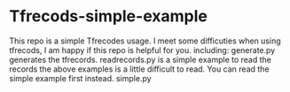 # Tfrecods-simple-example
 This repo is a simple Tfrecodes usage. I meet some difficuties when using tfrecods, I am happy if this repo is helpful for you.
 including:
   generate.py generates the tfrecords.
   readrecords.py is a simple example to read the records
 the above examples is a little difficult to read. You can read the simple example first instead.
   simple.py

